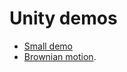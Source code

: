 # Unity demos

* [Small demo](./Ep8web/index.html)
* [Brownian motion](./BrownianMotion/index.html).


